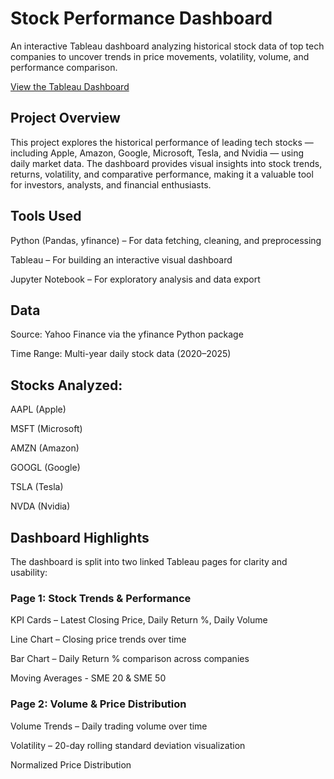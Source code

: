 # Stock Performance Dashboard

An interactive Tableau dashboard analyzing historical stock data of top tech companies to uncover trends in price movements, volatility, volume, and performance comparison.

[View the Tableau Dashboard](https://public.tableau.com/app/profile/isha.more/vizzes)

## Project Overview

This project explores the historical performance of leading tech stocks — including Apple, Amazon, Google, Microsoft, Tesla, and Nvidia — using daily market data. The dashboard provides visual insights into stock trends, returns, volatility, and comparative performance, making it a valuable tool for investors, analysts, and financial enthusiasts.

## Tools Used
Python (Pandas, yfinance) – For data fetching, cleaning, and preprocessing

Tableau – For building an interactive visual dashboard

Jupyter Notebook – For exploratory analysis and data export

## Data
Source: Yahoo Finance via the yfinance Python package

Time Range: Multi-year daily stock data (2020–2025)

## Stocks Analyzed:

AAPL (Apple)

MSFT (Microsoft)

AMZN (Amazon)

GOOGL (Google)

TSLA (Tesla)

NVDA (Nvidia)

## Dashboard Highlights
The dashboard is split into two linked Tableau pages for clarity and usability:

### Page 1: Stock Trends & Performance

KPI Cards – Latest Closing Price, Daily Return %, Daily Volume

Line Chart – Closing price trends over time

Bar Chart – Daily Return % comparison across companies

Moving Averages - SME 20 & SME 50

### Page 2: Volume & Price Distribution

Volume Trends – Daily trading volume over time

Volatility – 20-day rolling standard deviation visualization

Normalized Price Distribution
